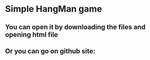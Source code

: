 # Simple HangMan game
## You can open it by downloading the files and opening html file
## Or you can go on github site: 
